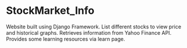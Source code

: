 # StockMarket_Info
Website built using Django Framework. List different stocks to view price and historical graphs. Retrieves information from Yahoo Finance API. Provides some learning resources via learn page.
